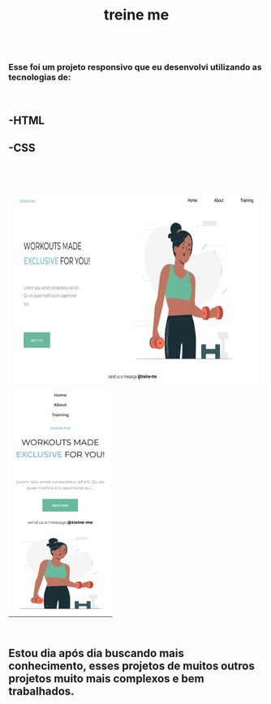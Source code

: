 <h1 align="center">treine me</h1>
<br>
<br>
<h3>Esse foi um projeto responsivo que eu desenvolvi utilizando as tecnologias de: </h3>
<br>
<h2>-HTML</p>  <h2>-CSS</P>
<br>
<br>
    <div>
<img src="https://raw.githubusercontent.com/NatanaelRibeiro142/projeto-responsivo-treine-me/6831f30665ff86612535b57458b46a904655fa95/treine-me.png" width="650px" height="380px">
<img src="https://raw.githubusercontent.com/NatanaelRibeiro142/projeto-responsivo-treine-me/6831f30665ff86612535b57458b46a904655fa95/responsivo-trein-me.png">
</div>
<br>
<h2>Estou dia após dia buscando mais conhecimento, esses projetos de muitos outros projetos muito mais complexos e bem trabalhados. </h2>
